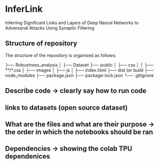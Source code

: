 # InferLink
Inferring Significant Links and Layers of Deep Neural Networks to Adversarial Attacks Using Synaptic Filtering

## Structure of repository

The structure of the repository is organised as follows:

├── Robustness_analysis
│   ├── Dataset
├── public
│   ├── css
│   │   ├── **/*.css
│   ├── images
│   ├── js
│   ├── index.html
├── dist (or build
├── node_modules
├── package.json
├── package-lock.json 
└── .gitignore

## Describe code -> clearly say how to run code

## links to datasets (open source dataset)

## What are the files and what are their purpose -> the order in which the notebooks should be ran  

## Dependencies -> showing the colab TPU dependenices 

